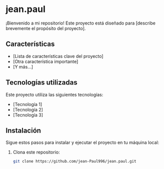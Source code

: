 # jean.paul

¡Bienvenido a mi repositorio! Este proyecto está diseñado para [describe brevemente el propósito del proyecto].

## Características

- [Lista de características clave del proyecto]
- [Otra característica importante]
- [Y más...]

## Tecnologías utilizadas

Este proyecto utiliza las siguientes tecnologías:

- [Tecnología 1]
- [Tecnología 2]
- [Tecnología 3]

## Instalación

Sigue estos pasos para instalar y ejecutar el proyecto en tu máquina local:

1. Clona este repositorio:
   ```bash
   git clone https://github.com/jean-Paul996/jean.paul.git
